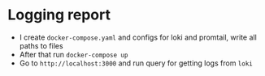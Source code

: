 # Logging report

- I create `docker-compose.yaml` and configs for loki and promtail, write all paths to files
- After that run `docker-compose up`
- Go to `http://localhost:3000` and run query for getting logs from `loki`
